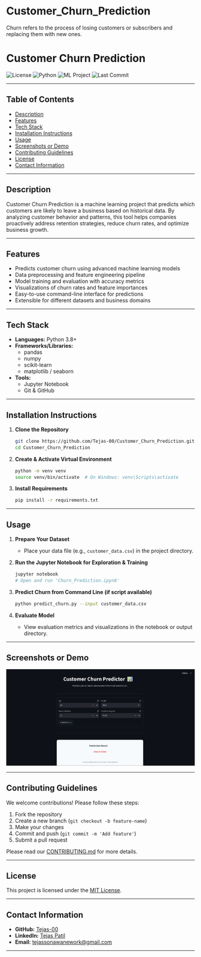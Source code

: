 # Customer_Churn_Prediction

Churn refers to the process of losing customers or subscribers and replacing them with new ones.

# Customer Churn Prediction

![License](https://img.shields.io/github/license/Tejas-00/Customer_Churn_Prediction)
![Python](https://img.shields.io/badge/Python-3.8%2B-blue.svg)
![ML Project](https://img.shields.io/badge/Machine%20Learning-Churn%20Prediction-green)
![Last Commit](https://img.shields.io/github/last-commit/Tejas-00/Customer_Churn_Prediction)

---

## Table of Contents

- [Description](#description)
- [Features](#features)
- [Tech Stack](#tech-stack)
- [Installation Instructions](#installation-instructions)
- [Usage](#usage)
- [Screenshots or Demo](#screenshots-or-demo)
- [Contributing Guidelines](#contributing-guidelines)
- [License](#license)
- [Contact Information](#contact-information)

---

## Description

Customer Churn Prediction is a machine learning project that predicts which customers are likely to leave a business based on historical data. By analyzing customer behavior and patterns, this tool helps companies proactively address retention strategies, reduce churn rates, and optimize business growth.

---

## Features

- Predicts customer churn using advanced machine learning models
- Data preprocessing and feature engineering pipeline
- Model training and evaluation with accuracy metrics
- Visualizations of churn rates and feature importances
- Easy-to-use command-line interface for predictions
- Extensible for different datasets and business domains

---

## Tech Stack

- **Languages:** Python 3.8+
- **Frameworks/Libraries:**
  - pandas
  - numpy
  - scikit-learn
  - matplotlib / seaborn
- **Tools:**
  - Jupyter Notebook
  - Git & GitHub

---

## Installation Instructions

1. **Clone the Repository**

   ```bash
   git clone https://github.com/Tejas-00/Customer_Churn_Prediction.git
   cd Customer_Churn_Prediction
   ```

2. **Create & Activate Virtual Environment**

   ```bash
   python -m venv venv
   source venv/bin/activate  # On Windows: venv\Scripts\activate
   ```

3. **Install Requirements**

   ```bash
   pip install -r requirements.txt
   ```

---

## Usage

1. **Prepare Your Dataset**
   - Place your data file (e.g., `customer_data.csv`) in the project directory.

2. **Run the Jupyter Notebook for Exploration & Training**

   ```bash
   jupyter notebook
   # Open and run 'Churn_Prediction.ipynb'
   ```

3. **Predict Churn from Command Line (if script available)**

   ```bash
   python predict_churn.py --input customer_data.csv
   ```

4. **Evaluate Model**

   - View evaluation metrics and visualizations in the notebook or output directory.

---

## Screenshots or Demo

![alt text](image.png)

---

## Contributing Guidelines

We welcome contributions! Please follow these steps:

1. Fork the repository
2. Create a new branch (`git checkout -b feature-name`)
3. Make your changes
4. Commit and push (`git commit -m 'Add feature'`)
5. Submit a pull request

Please read our [CONTRIBUTING.md](CONTRIBUTING.md) for more details.

---

## License

This project is licensed under the [MIT License](LICENSE).

---

## Contact Information

- **GitHub:** [Tejas-00](https://github.com/Tejas-00)
- **LinkedIn:** [Tejas Patil](https://www.linkedin.com/in/tejas-patil-00/)
- **Email:** tejassonawanework@gmail.com

---
